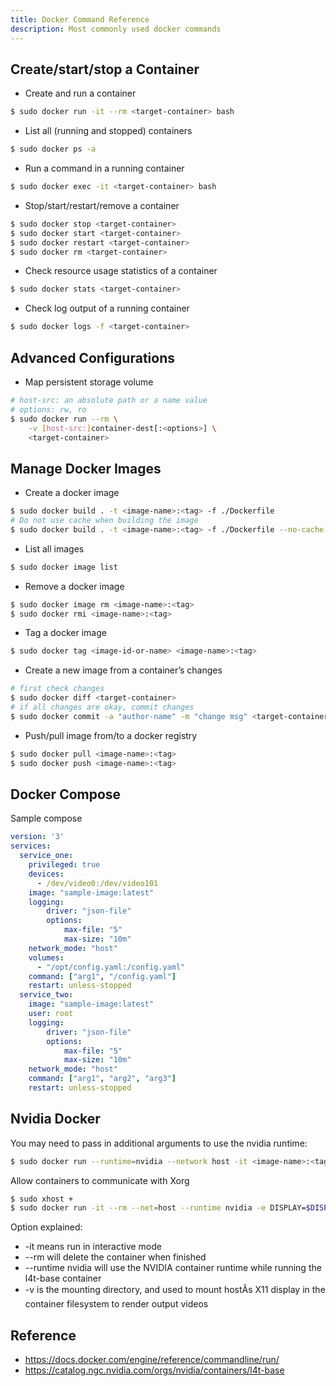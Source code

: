 ```yaml
---
title: Docker Command Reference
description: Most commonly used docker commands
---
```


## Create/start/stop a Container

* Create and run a container

```bash
$ sudo docker run -it --rm <target-container> bash
```

* List all (running and stopped) containers

```bash
$ sudo docker ps -a
```

* Run a command in a running container

```bash
$ sudo docker exec -it <target-container> bash
```

* Stop/start/restart/remove a container

```bash
$ sudo docker stop <target-container>
$ sudo docker start <target-container>
$ sudo docker restart <target-container>
$ sudo docker rm <target-container>
```

* Check resource usage statistics of a container

```bash
$ sudo docker stats <target-container>
```

* Check log output of a running container

```bash
$ sudo docker logs -f <target-container>
```

## Advanced Configurations

* Map persistent storage volume

```bash
# host-src: an absolute path or a name value
# options: rw, ro
$ sudo docker run --rm \
    -v [host-src:]container-dest[:<options>] \
    <target-container>
```

## Manage Docker Images

* Create a docker image

```bash
$ sudo docker build . -t <image-name>:<tag> -f ./Dockerfile
# Do not use cache when building the image
$ sudo docker build . -t <image-name>:<tag> -f ./Dockerfile --no-cache
```

* List all images

```bash
$ sudo docker image list
```

* Remove a docker image

```bash
$ sudo docker image rm <image-name>:<tag>
$ sudo docker rmi <image-name>:<tag>
```

* Tag a docker image

```bash
$ sudo docker tag <image-id-or-name> <image-name>:<tag>
```

* Create a new image from a container’s changes

```bash
# first check changes
$ sudo docker diff <target-container>
# if all changes are okay, commit changes
$ sudo docker commit -a "author-name" -m "change msg" <target-container> <image-name>:<tag>
```

* Push/pull image from/to a docker registry

```bash
$ sudo docker pull <image-name>:<tag>
$ sudo docker push <image-name>:<tag>
```

## Docker Compose

Sample compose

```yml
version: '3'
services:
  service_one:
    privileged: true
    devices: 
      - /dev/video0:/dev/video101
    image: "sample-image:latest"
    logging:
        driver: "json-file"
        options:
            max-file: "5"
            max-size: "10m"
    network_mode: "host"
    volumes:
      - "/opt/config.yaml:/config.yaml"
    command: ["arg1", "/config.yaml"]
    restart: unless-stopped
  service_two:
    image: "sample-image:latest"
    user: root
    logging:
        driver: "json-file"
        options:
            max-file: "5"
            max-size: "10m"
    network_mode: "host"
    command: ["arg1", "arg2", "arg3"]
    restart: unless-stopped
```

## Nvidia Docker

You may need to pass in additional arguments to use the nvidia runtime:

```bash
$ sudo docker run --runtime=nvidia --network host -it <image-name>:<tag>
```

Allow containers to communicate with Xorg

```bash
$ sudo xhost +
$ sudo docker run -it --rm --net=host --runtime nvidia -e DISPLAY=$DISPLAY -v /tmp/.X11-unix/:/tmp/.X11-unix nvcr.io/nvidia/l4t-base:r34.1
```

Option explained:

* -it means run in interactive mode
* --rm will delete the container when finished
* --runtime nvidia will use the NVIDIA container runtime while running the l4t-base container
* -v is the mounting directory, and used to mount hostÂs X11 display in the container filesystem to render output videos


## Reference

* https://docs.docker.com/engine/reference/commandline/run/
* https://catalog.ngc.nvidia.com/orgs/nvidia/containers/l4t-base
